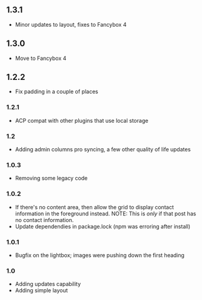 ## 1.3.1
* Minor updates to layout, fixes to Fancybox 4

## 1.3.0
* Move to Fancybox 4

## 1.2.2
* Fix padding in a couple of places

### 1.2.1
* ACP compat with other plugins that use local storage

### 1.2
* Adding admin columns pro syncing, a few other quality of life updates

### 1.0.3
* Removing some legacy code
### 1.0.2 
* If there's no content area, then allow the grid to display contact information in the foreground instead. NOTE: This is *only* if that post has no contact information.
* Update dependendies in package.lock (npm was erroring after install)

### 1.0.1
* Bugfix on the lightbox; images were pushing down the first heading

### 1.0
* Adding updates capability
* Adding simple layout